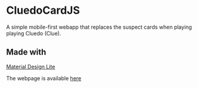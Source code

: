 # CluedoCardJS
A simple mobile-first webapp that replaces the suspect cards when playing playing Cluedo (Clue).

## Made with
[Material Design Lite](https://getmdl.io)

The webpage is available [here](https://co2p.github.io/CluedoCardJS/)
